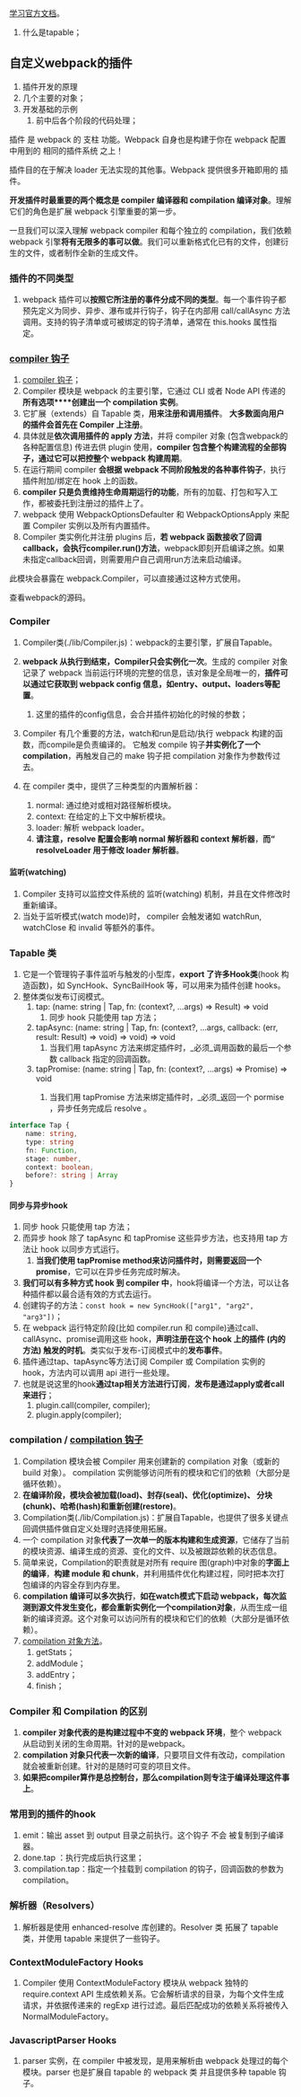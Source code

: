 [学习官方文档](https://webpack.docschina.org/api/compiler-hooks/)。

1. 什么是tapable；

## 自定义webpack的插件

1. 插件开发的原理
2. 几个主要的对象；
3. 开发基础的示例
   1. 前中后各个阶段的代码处理；

插件 是 webpack 的 支柱 功能。Webpack 自身也是构建于你在 webpack 配置中用到的 相同的插件系统 之上！

插件目的在于解决 loader 无法实现的其他事。Webpack 提供很多开箱即用的 插件。

**开发插件时最重要的两个概念是 compiler 编译器和 compilation 编译对象**。理解它们的角色是扩展 webpack 引擎重要的第一步。

一旦我们可以深入理解 webpack compiler 和每个独立的 compilation，我们依赖 webpack 引擎**将有无限多的事可以做**。我们可以重新格式化已有的文件，创建衍生的文件，或者制作全新的生成文件。

### 插件的不同类型

1. webpack 插件可以**按照它所注册的事件分成不同的类型**。每一个事件钩子都预先定义为同步、异步、瀑布或并行钩子，钩子在内部用 call/callAsync 方法调用。支持的钩子清单或可被绑定的钩子清单，通常在 this.hooks 属性指定。

### [compiler 钩子](https://webpack.docschina.org/api/compiler-hooks/)

1. [compiler 钩子](https://webpack.docschina.org/api/compiler-hooks/)；
2. Compiler 模块是 webpack 的主要引擎，它通过 CLI 或者 Node API 传递的**所有选项****创建出一个 compilation 实例**。
3. 它扩展（extends）自 Tapable 类，**用来注册和调用插件**。 **大多数面向用户的插件会首先在 Compiler 上注册**。
4. 具体就是**依次调用插件的 apply 方法**，并将 compiler 对象 (包含webpack的各种配置信息) 传进去供 plugin 使用，**compiler 包含整个构建流程的全部钩子，通过它可以把控整个 webpack 构建周期**。
5. 在运行期间 compiler **会根据 webpack 不同阶段触发的各种事件钩子**，执行插件附加/绑定在 hook 上的函数。
6. **compiler 只是负责维持生命周期运行的功能**，所有的加载、打包和写入工作，都被委托到注册过的插件上了。
7. webpack 使用 WebpackOptionsDefaulter 和 WebpackOptionsApply 来配置 Compiler 实例以及所有内置插件。
8. Compiler 类实例化并注册 plugins 后，**若 webpack 函数接收了回调callback，会执行compiler.run()方法**，webpack即刻开启编译之旅。如果未指定callback回调，则需要用户自己调用run方法来启动编译。

此模块会暴露在 webpack.Compiler，可以直接通过这种方式使用。

查看webpack的源码。

### Compiler

1. Compiler类(./lib/Compiler.js)：webpack的主要引擎，扩展自Tapable。
2. **webpack 从执行到结束，Compiler只会实例化一次**。生成的 compiler 对象记录了 webpack 当前运行环境的完整的信息，该对象是全局唯一的，**插件可以通过它获取到 webpack config 信息，如entry、output、loaders等配置**。
   1. 这里的插件的config信息，会合并插件初始化的时候的参数；
3. Compiler 有几个重要的方法，watch和run是启动/执行 webpack 构建的函数，而compile是负责编译的。 它触发 compile 钩子**并实例化了一个 compilation**，再触发自己的 make 钩子把 compilation 对象作为参数传过去。

4. 在 compiler 类中，提供了三种类型的内置解析器：
   1. normal: 通过绝对或相对路径解析模块。
   2. context: 在给定的上下文中解析模块。
   3. loader: 解析 webpack loader。
   4. **请注意，resolve 配置会影响 normal 解析器和 context 解析器**，**而“ resolveLoader 用于修改 loader 解析器**。

#### 监听(watching)

1. Compiler 支持可以监控文件系统的 监听(watching) 机制，并且在文件修改时重新编译。
2. 当处于监听模式(watch mode)时， compiler 会触发诸如 watchRun, watchClose 和 invalid 等额外的事件。

### Tapable 类

1. 它是一个管理钩子事件监听与触发的小型库，**export 了许多Hook类**(hook 构造函数)，如 SyncHook、SyncBailHook 等，可以用来为插件创建 hooks。
2. 整体类似发布订阅模式。
   1. tap: (name: string | Tap, fn: (context?, ...args) => Result) => void
      1. 同步 hook 只能使用 tap 方法；
   2. tapAsync: (name: string | Tap, fn: (context?, ...args, callback: (err, result: Result) => void) => void) => void
      1. 当我们用 tapAsync 方法来绑定插件时，_必须_调用函数的最后一个参数 callback 指定的回调函数。
   3. tapPromise: (name: string | Tap, fn: (context?, ...args) => Promise<Result>) => void
      1. 当我们用 tapPromise 方法来绑定插件时，_必须_返回一个 pormise ，异步任务完成后 resolve 。

```ts
interface Tap {
    name: string,
    type: string
    fn: Function,
    stage: number,
    context: boolean,
    before?: string | Array
}
```

#### 同步与异步hook

1. 同步 hook 只能使用 tap 方法；
2. 而异步 hook 除了 tapAsync 和 tapPromise 这些异步方法，也支持用 tap 方法让 hook 以同步方式运行。
   1. **当我们使用 tapPromise method来访问插件时，则需要返回一个promise**，它可以在异步任务完成时解决。
3. **我们可以有多种方式 hook 到 compiler 中**，hook将编译一个方法，可以让各种插件都以最合适有效的方式去运行。
4. 创建钩子的方法：`const hook = new SyncHook(["arg1", "arg2", "arg3"])`；
5. 在 webpack 运行特定阶段(比如 compiler.run 和 compile)通过call、callAsync、promise调用这些 hook，**声明注册在这个 hook 上的插件 (内的方法) 触发的时机**。类实似于发布-订阅模式中的**发布事件**。
6. 插件通过tap、tapAsync等方法订阅 Compiler 或 Compilation 实例的 hook，方法内可以调用 api 进行一些处理。
7. 也就是说这里的hook**通过tap相关方法进行订阅**，**发布是通过apply或者call来进行**；
   1. plugin.call(compiler, compiler);
   2. plugin.apply(compiler);

### compilation / [compilation 钩子](https://webpack.docschina.org/api/compilation-hooks/)

1. Compilation 模块会被 Compiler 用来创建新的 compilation 对象（或新的 build 对象）。 compilation 实例能够访问所有的模块和它们的依赖（大部分是循环依赖）。
2. **在编译阶段，模块会被加载(load)、封存(seal)、优化(optimize)、 分块(chunk)、哈希(hash)和重新创建(restore)**。
3. Compilation类(./lib/Compilation.js)：扩展自Tapable，也提供了很多关键点回调供插件做自定义处理时选择使用拓展。
4. 一个 compilation 对象**代表了一次单一的版本构建和生成资源**，它储存了当前的模块资源、编译生成的资源、变化的文件、以及被跟踪依赖的状态信息。
5. 简单来说，Compilation的职责就是对所有 require 图(graph)中对象的**字面上的编译**，**构建 module 和 chunk**，并利用插件优化构建过程，同时把本次打包编译的内容全存到内存里。
6. **compilation 编译可以多次执行**，**如在watch模式下启动 webpack，每次监测到源文件发生变化，都会重新实例化一个compilation对象**，从而生成一组新的编译资源。这个对象可以访问所有的模块和它们的依赖（大部分是循环依赖）。
7. [compilation 对象方法](https://webpack.docschina.org/api/compilation-object/#compilation-object-methods)。
   1. getStats；
   2. addModule；
   3. addEntry；
   4. finish；

### Compiler 和 Compilation 的区别

1. **compiler 对象代表的是构建过程中不变的 webpack 环境**，整个 webpack 从启动到关闭的生命周期。针对的是webpack。
2. **compilation 对象只代表一次新的编译**，只要项目文件有改动，compilation 就会被重新创建。针对的是随时可变的项目文件。
3. **如果把compiler算作是总控制台，那么compilation则专注于编译处理这件事上**。

### 常用到的插件的hook

1. emit：输出 asset 到 output 目录之前执行。这个钩子 不会 被复制到子编译器。
2. done.tap ：执行完成后执行这里；
3. compilation.tap：指定一个挂载到 compilation 的钩子，回调函数的参数为 compilation。

### 解析器（Resolvers）

1. 解析器是使用 enhanced-resolve 库创建的。Resolver 类 拓展了 tapable 类，并使用 tapable 来提供了一些钩子。

### ContextModuleFactory Hooks

1. Compiler 使用 ContextModuleFactory 模块从 webpack 独特的 require.context API 生成依赖关系。它会解析请求的目录，为每个文件生成请求，并依据传递来的 regExp 进行过滤。最后匹配成功的依赖关系将被传入 NormalModuleFactory。

### JavascriptParser Hooks

1. parser 实例，在 compiler 中被发现，是用来解析由 webpack 处理过的每个模块。parser 也是扩展自 tapable 的 webpack 类 并且提供多种 tapable 钩子。
